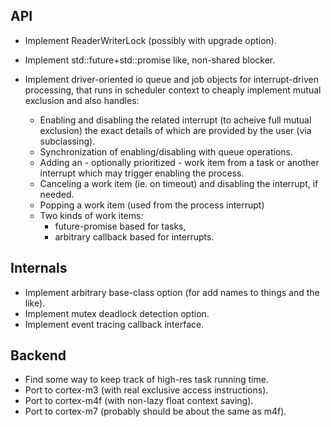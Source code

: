 API
---

 - Implement ReaderWriterLock (possibly with upgrade option).
 - Implement std::future+std::promise like, non-shared blocker.
 - Implement driver-oriented io queue and job objects for 
   interrupt-driven processing, that runs in scheduler context
   to cheaply implement mutual exclusion and also handles:

   - Enabling and disabling the related interrupt (to acheive full
     mutual exclusion) the exact details of which are provided by
     the user (via subclassing).
   - Synchronization of enabling/disabling with queue operations.
   - Adding an - optionally prioritized - work item from a task
     or another interrupt which may trigger enabling the process.
   - Canceling a work item (ie. on timeout) and disabling the 
     interrupt, if needed.
   - Popping a work item (used from the process interrupt)
   - Two kinds of work items:
     - future-promise based for tasks,
     - arbitrary callback based for interrupts.
 
Internals
---------

 - Implement arbitrary base-class option (for add names to things and the like).
 - Implement mutex deadlock detection option.
 - Implement event tracing callback interface.

Backend
-------

 - Find some way to keep track of high-res task running time.
 - Port to cortex-m3 (with real exclusive access instructions).
 - Port to cortex-m4f (with non-lazy float context saving).
 - Port to cortex-m7 (probably should be about the same as m4f).
